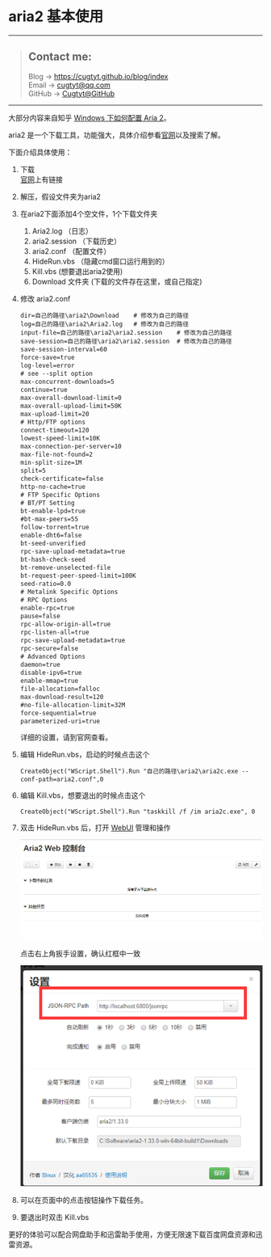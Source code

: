 # aria2 基本使用

---
> ## Contact me:
> Blog -> <https://cugtyt.github.io/blog/index>  
> Email -> <cugtyt@qq.com>  
> GitHub -> [Cugtyt@GitHub](https://github.com/Cugtyt)

---

大部分内容来自知乎 [Windows 下如何配置 Aria 2](https://zhuanlan.zhihu.com/p/21831960)。


aria2 是一个下载工具，功能强大，具体介绍参看[官网](https://aria2.github.io/)以及搜索了解。

下面介绍具体使用：
1. 下载  
[官网](https://aria2.github.io/)上有链接  

2. 解压，假设文件夹为aria2  

3. 在aria2下面添加4个空文件，1个下载文件夹  
    1. Aria2.log （日志）
    2. aria2.session （下载历史）
    3. aria2.conf （配置文件）
    4. HideRun.vbs （隐藏cmd窗口运行用到的）
    5. Kill.vbs (想要退出aria2使用)
    6. Download 文件夹 (下载的文件存在这里，或自己指定)  

    
4. 修改 aria2.conf  
    ``` 
    dir=自己的路径\aria2\Download    # 修改为自己的路径
    log=自己的路径\aria2\Aria2.log   # 修改为自己的路径
    input-file=自己的路径\aria2\aria2.session    # 修改为自己的路径
    save-session=自己的路径\aria2\aria2.session  # 修改为自己的路径
    save-session-interval=60
    force-save=true
    log-level=error
    # see --split option
    max-concurrent-downloads=5
    continue=true
    max-overall-download-limit=0
    max-overall-upload-limit=50K
    max-upload-limit=20
    # Http/FTP options
    connect-timeout=120
    lowest-speed-limit=10K
    max-connection-per-server=10
    max-file-not-found=2
    min-split-size=1M
    split=5
    check-certificate=false
    http-no-cache=true
    # FTP Specific Options
    # BT/PT Setting
    bt-enable-lpd=true
    #bt-max-peers=55
    follow-torrent=true
    enable-dht6=false
    bt-seed-unverified
    rpc-save-upload-metadata=true
    bt-hash-check-seed
    bt-remove-unselected-file
    bt-request-peer-speed-limit=100K
    seed-ratio=0.0
    # Metalink Specific Options
    # RPC Options
    enable-rpc=true
    pause=false
    rpc-allow-origin-all=true
    rpc-listen-all=true
    rpc-save-upload-metadata=true
    rpc-secure=false
    # Advanced Options
    daemon=true
    disable-ipv6=true
    enable-mmap=true
    file-allocation=falloc 
    max-download-result=120
    #no-file-allocation-limit=32M
    force-sequential=true
    parameterized-uri=true
    ```
    
    详细的设置，请到官网查看。

5. 编辑 HideRun.vbs，启动的时候点击这个
    ``` vbs
    CreateObject("WScript.Shell").Run "自己的路径\aria2\aria2c.exe --conf-path=aria2.conf",0
    ```

6. 编辑 Kill.vbs，想要退出的时候点击这个
    ``` vbs
    CreateObject("WScript.Shell").Run "taskkill /f /im aria2c.exe", 0
    ```

7. 双击 HideRun.vbs 后，打开 [WebUI](http://aria2c.com/) 管理和操作

   ![WebUI](R/image/webui.png) 

   点击右上角扳手设置，确认红框中一致

   ![WebUI设置](R/image/webui设置.png)

8. 可以在页面中的点击按钮操作下载任务。

9. 要退出时双击 Kill.vbs  


更好的体验可以配合网盘助手和迅雷助手使用，方便无限速下载百度网盘资源和迅雷资源。

